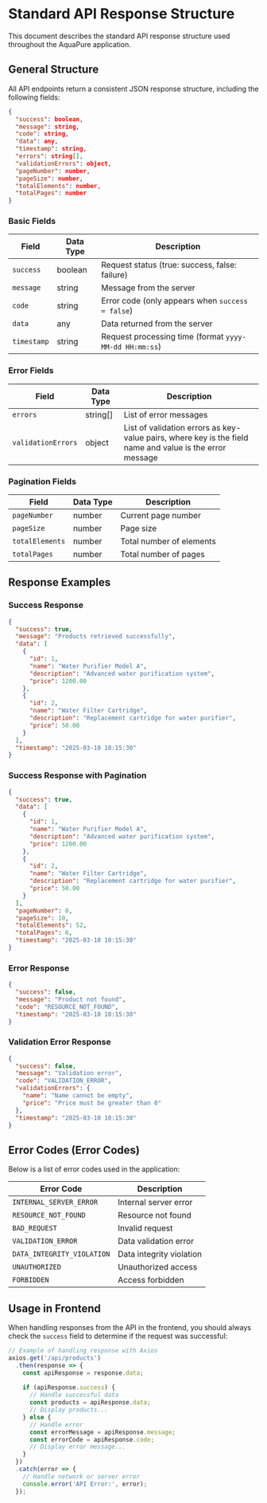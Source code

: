 # Standard API Response Structure

This document describes the standard API response structure used throughout the AquaPure application.

## General Structure

All API endpoints return a consistent JSON response structure, including the following fields:

```json
{
  "success": boolean,
  "message": string,
  "code": string,
  "data": any,
  "timestamp": string,
  "errors": string[],
  "validationErrors": object,
  "pageNumber": number,
  "pageSize": number,
  "totalElements": number,
  "totalPages": number
}
```

### Basic Fields

| Field | Data Type | Description |
|-------|-----------|-------------|
| `success` | boolean | Request status (true: success, false: failure) |
| `message` | string | Message from the server |
| `code` | string | Error code (only appears when `success = false`) |
| `data` | any | Data returned from the server |
| `timestamp` | string | Request processing time (format `yyyy-MM-dd HH:mm:ss`) |

### Error Fields

| Field | Data Type | Description |
|-------|-----------|-------------|
| `errors` | string[] | List of error messages |
| `validationErrors` | object | List of validation errors as key-value pairs, where key is the field name and value is the error message |

### Pagination Fields

| Field | Data Type | Description |
|-------|-----------|-------------|
| `pageNumber` | number | Current page number |
| `pageSize` | number | Page size |
| `totalElements` | number | Total number of elements |
| `totalPages` | number | Total number of pages |

## Response Examples

### Success Response

```json
{
  "success": true,
  "message": "Products retrieved successfully",
  "data": [
    {
      "id": 1,
      "name": "Water Purifier Model A",
      "description": "Advanced water purification system",
      "price": 1200.00
    },
    {
      "id": 2,
      "name": "Water Filter Cartridge",
      "description": "Replacement cartridge for water purifier",
      "price": 50.00
    }
  ],
  "timestamp": "2025-03-10 10:15:30"
}
```

### Success Response with Pagination

```json
{
  "success": true,
  "data": [
    {
      "id": 1,
      "name": "Water Purifier Model A",
      "description": "Advanced water purification system",
      "price": 1200.00
    },
    {
      "id": 2,
      "name": "Water Filter Cartridge",
      "description": "Replacement cartridge for water purifier",
      "price": 50.00
    }
  ],
  "pageNumber": 0,
  "pageSize": 10,
  "totalElements": 52,
  "totalPages": 6,
  "timestamp": "2025-03-10 10:15:30"
}
```

### Error Response

```json
{
  "success": false,
  "message": "Product not found",
  "code": "RESOURCE_NOT_FOUND",
  "timestamp": "2025-03-10 10:15:30"
}
```

### Validation Error Response

```json
{
  "success": false,
  "message": "Validation error",
  "code": "VALIDATION_ERROR",
  "validationErrors": {
    "name": "Name cannot be empty",
    "price": "Price must be greater than 0"
  },
  "timestamp": "2025-03-10 10:15:30"
}
```

## Error Codes (Error Codes)

Below is a list of error codes used in the application:

| Error Code | Description |
|------------|-------------|
| `INTERNAL_SERVER_ERROR` | Internal server error |
| `RESOURCE_NOT_FOUND` | Resource not found |
| `BAD_REQUEST` | Invalid request |
| `VALIDATION_ERROR` | Data validation error |
| `DATA_INTEGRITY_VIOLATION` | Data integrity violation |
| `UNAUTHORIZED` | Unauthorized access |
| `FORBIDDEN` | Access forbidden |

## Usage in Frontend

When handling responses from the API in the frontend, you should always check the `success` field to determine if the request was successful:

```javascript
// Example of handling response with Axios
axios.get('/api/products')
  .then(response => {
    const apiResponse = response.data;
    
    if (apiResponse.success) {
      // Handle successful data
      const products = apiResponse.data;
      // Display products...
    } else {
      // Handle error
      const errorMessage = apiResponse.message;
      const errorCode = apiResponse.code;
      // Display error message...
    }
  })
  .catch(error => {
    // Handle network or server error
    console.error('API Error:', error);
  });
``` 